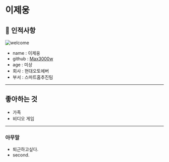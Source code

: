 # 이제웅

## 🥸 인적사항
![welcome](https://www.google.com/url?sa=i&url=https%3A%2F%2Fm.ppomppu.co.kr%2Fnew%2Fbbs_view.php%3Fid%3Dfreeboard%26no%3D6154172&psig=AOvVaw0cA0zfPOCWC3lxoM36IXSr&ust=1730170575462000&source=images&cd=vfe&opi=89978449&ved=0CBEQjRxqFwoTCIDho-aJsIkDFQAAAAAdAAAAABAE)
- name : 이제웅
- github : [Max3000w](https://github.com/Max3000w)
- age : 미상
- 회사 : 현대오토에버
- 부서 : 스마트홈추진팀

* * *

##  좋아하는 것

- 가족
- 비디오 게임

* * *

###  아무말

- 퇴근하고싶다.
- second.